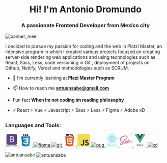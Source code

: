 <h1 align="center">Hi!  I'm Antonio Dromundo</h1>
<h3 align="center">A passionate Frontend Developer from Mexico city</h3>

![banner_mee](https://user-images.githubusercontent.com/72485462/125398794-60399f80-e375-11eb-9c51-a85669b332fe.gif)

I decided to pursue my passion for coding and the web in Platzi Master, an intensive program in which I created various projects focused on creating server-side rendering web applications and using technologies such as React, Sass, Less, code versioning in Git , deployment of projects on Github, Netlify, Vercel and methodologies such as SCRUM.

- 🌱 I’m currently learning at **Plazi Master Program**

- 📫 How to reach me **antuansabe@gmail.com**

-  Fun fact **When Im not coding im reading philosophy** 


 - ⚡ React ⚡ Vue ⚡ Javascript ⚡ Sass ⚡ Less ⚡ Figma ⚡ Adobe xD


<h3 align="left">Languages and Tools:</h3>
<p align="left"> <a href="https://getbootstrap.com" target="_blank"> <img src="https://raw.githubusercontent.com/devicons/devicon/master/icons/bootstrap/bootstrap-plain-wordmark.svg" alt="bootstrap" width="40" height="40"/> </a> <a href="https://www.w3schools.com/css/" target="_blank"> <img src="https://raw.githubusercontent.com/devicons/devicon/master/icons/css3/css3-original-wordmark.svg" alt="css3" width="40" height="40"/> </a> <a href="https://www.figma.com/" target="_blank"> <img src="https://www.vectorlogo.zone/logos/figma/figma-icon.svg" alt="figma" width="40" height="40"/> </a> <a href="https://git-scm.com/" target="_blank"> <img src="https://www.vectorlogo.zone/logos/git-scm/git-scm-icon.svg" alt="git" width="40" height="40"/> </a> <a href="https://www.w3.org/html/" target="_blank"> <img src="https://raw.githubusercontent.com/devicons/devicon/master/icons/html5/html5-original-wordmark.svg" alt="html5" width="40" height="40"/> </a> <a href="https://developer.mozilla.org/en-US/docs/Web/JavaScript" target="_blank"> <img src="https://raw.githubusercontent.com/devicons/devicon/master/icons/javascript/javascript-original.svg" alt="javascript" width="40" height="40"/> </a> <a href="https://pugjs.org" target="_blank"> <img src="https://cdn.worldvectorlogo.com/logos/pug.svg" alt="pug" width="40" height="40"/> </a> <a href="https://reactjs.org/" target="_blank"> <img src="https://raw.githubusercontent.com/devicons/devicon/master/icons/react/react-original-wordmark.svg" alt="react" width="40" height="40"/> </a> <a href="https://sass-lang.com" target="_blank"> <img src="https://raw.githubusercontent.com/devicons/devicon/master/icons/sass/sass-original.svg" alt="sass" width="40" height="40"/> </a> <a href="https://vuejs.org/" target="_blank"> <img src="https://raw.githubusercontent.com/devicons/devicon/master/icons/vuejs/vuejs-original-wordmark.svg" alt="vuejs" width="40" height="40"/> </a> <a href="https://www.adobe.com/products/xd.html" target="_blank"> <img src="https://cdn.worldvectorlogo.com/logos/adobe-xd.svg" alt="xd" width="40" height="40"/> </a> </p>

<p><img align="left" src="https://github-readme-stats.vercel.app/api/top-langs?username=antuansabe&show_icons=true&locale=en&layout=compact" alt="antuansabe" /></p>



<p>&nbsp;<img align="center" src="https://github-readme-stats.vercel.app/api?username=antuansabe&show_icons=true&locale=en" alt="antuansabe" /></p>

